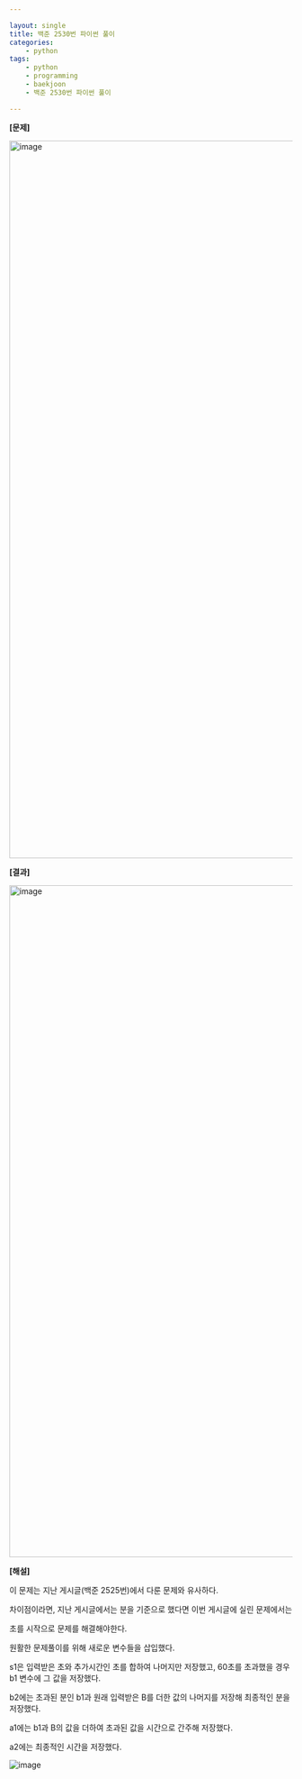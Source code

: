 ```yaml
---

layout: single
title: 백준 2530번 파이썬 풀이
categories:
    - python  
tags:
    - python
    - programming
    - baekjoon
    - 백준 2530번 파이썬 풀이

---
```


**[문제]**

<img width="1274" alt="image" src="https://user-images.githubusercontent.com/76275691/153984043-b7a01967-5213-4b01-b6cb-93ae0116b34c.png">

**[결과]**

<img width="1193" alt="image" src="https://user-images.githubusercontent.com/76275691/153984230-9e5809f1-acfb-4c96-bb4c-26bb7b6d72bc.png">

**[해설]**

이 문제는 지난 게시글(백준 2525번)에서 다룬 문제와 유사하다.

차이점이라면, 지난 게시글에서는 분을 기준으로 했다면 이번 게시글에 실린 문제에서는

초를 시작으로 문제를 해결해야한다.

원활한 문제풀이를 위해 새로운 변수들을 삽입했다. 

s1은 입력받은 초와 추가시간인 초를 합하여 나머지만 저장했고, 60초를 초과했을 경우 b1 변수에 그 값을 저장했다.

b2에는 초과된 분인 b1과 원래 입력받은 B를 더한 값의 나머지를 저장해 최종적인 분을 저장했다.

a1에는 b1과 B의 값을 더하여 초과된 값을 시간으로 간주해 저장했다.

a2에는 최종적인 시간을 저장했다.

![image](https://user-images.githubusercontent.com/76275691/153984287-74be85a4-f137-4025-a3e3-bd485aab17d5.png)


